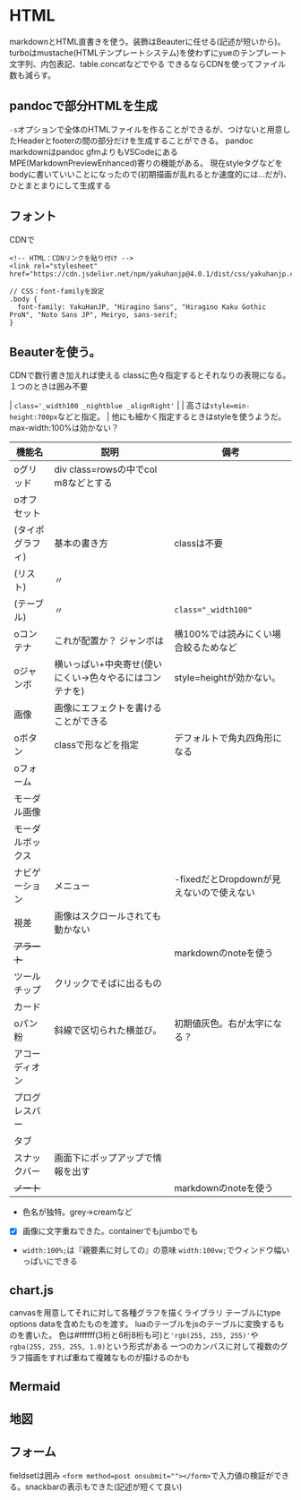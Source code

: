 # HTML

markdownとHTML直書きを使う。装飾はBeauterに任せる(記述が短いから)。
turboはmustache(HTMLテンプレートシステム)を使わずにyueのテンプレート文字列、内包表記、table.concatなどでやる
できるならCDNを使ってファイル数も減らす。

## pandocで部分HTMLを生成

`-s`オプションで全体のHTMLファイルを作ることができるが、つけないと用意したHeaderとfooterの間の部分だけを生成することができる。
pandoc markdownはpandoc gfmよりもVSCodeにあるMPE(MarkdownPreviewEnhanced)寄りの機能がある。
現在styleタグなどをbodyに書いていいことになったので(初期描画が乱れるとか速度的には…だが)、ひとまとまりにして生成する

## フォント

CDNで

```{.html}
<!-- HTML：CDNリンクを貼り付け -->
<link rel="stylesheet" href="https://cdn.jsdelivr.net/npm/yakuhanjp@4.0.1/dist/css/yakuhanjp.css">

// CSS：font-familyを設定
.body {
  font-family: YakuHanJP, "Hiragino Sans", "Hiragino Kaku Gothic ProN", "Noto Sans JP", Meiryo, sans-serif;
}
```

## Beauterを使う。

CDNで数行書き加えれば使える
classに色々指定するとそれなりの表現になる。１つのときは囲み不要

| `class='_width100 _nightblue _alignRight'`
|
| 高さは`style=min-height:700px`などと指定。
| 他にも細かく指定するときはstyleを使うようだ。max-width:100%は効かない？

| 機能名           | 説明                                                   | 備考                                     |
| ---------------- | ------------------------------------------------------ | ---------------------------------------- |
| oグリッド        | div class=rowsの中でcol m8などとする                   |                                          |
| oオフセット      |                                                        |
| (タイポグラフィ) | 基本の書き方                                           | classは不要                              |
| (リスト)         | 〃                                                     |
| (テーブル)       | 〃                                                     | `class="_width100"`                      |
| oコンテナ        | これが配置か？ ジャンボは                              | 横100%では読みにくい場合絞るためなど     |
| oジャンボ        | 横いっぱい+中央寄せ(使いにくい→色々やるにはコンテナを) | style=heightが効かない。                 |
| 画像             | 画像にエフェクトを書けることができる                   |
| oボタン          | classで形などを指定                                    | デフォルトで角丸四角形になる             |
| oフォーム        |                                                        |
| モーダル画像     |                                                        |
| モーダルボックス |                                                        |
| ナビゲーション   | メニュー                                               | -fixedだとDropdownが見えないので使えない |
| 視差             | 画像はスクロールされても動かない                       |
| ~~アラート~~     |                                                        | markdownのnoteを使う                     |
| ツールチップ     | クリックでそばに出るもの                               |
| カード           |                                                        |
| oパン粉          | 斜線で区切られた横並び。                               | 初期値灰色。右が太字になる？             |
| アコーディオン   |                                                        |
| プログレスバー   |                                                        |
| タブ             |                                                        |
| スナックバー     | 画面下にポップアップで情報を出す                       |
| ~~ノート~~       |                                                        | markdownのnoteを使う                     |

- 色名が独特。grey→creamなど
- [x] 画像に文字重ねできた。containerでもjumboでも
- `width:100%;`は『親要素に対しての』の意味
  `width:100vw;`でウィンドウ幅いっぱいにできる

## chart.js

canvasを用意してそれに対して各種グラフを描くライブラリ
テーブルにtype options dataを含めたものを渡す。
luaのテーブルをjsのテーブルに変換するものを書いた。
色は#ffffff(3桁と6桁8桁も可)と`'rgb(255, 255, 255)'`や`rgba(255, 255, 255, 1.0)`という形式がある
一つのカンバスに対して複数のグラフ描画をすれば重ねて複雑なものが描けるのかも

## Mermaid

## 地図

## フォーム

fieldsetは囲み
`<form method=post onsubmit=""></form>`で入力値の検証ができる。snackbarの表示もできた(記述が短くて良い)

```

```

```

```
